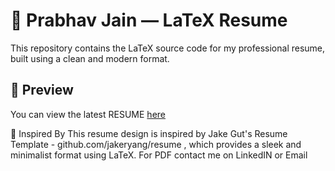 # 📄 Prabhav Jain — LaTeX Resume

This repository contains the LaTeX source code for my professional resume, built using a clean and modern format.

## 📌 Preview

You can view the latest RESUME [here](./resume_main.jpg)

🙌 Inspired By
This resume design is inspired by Jake Gut's Resume Template - github.com/jakeryang/resume , which provides a sleek and minimalist format using LaTeX.
For PDF contact me on LinkedIN or Email
